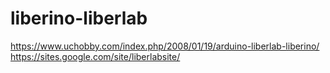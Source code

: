 # liberino-liberlab
https://www.uchobby.com/index.php/2008/01/19/arduino-liberlab-liberino/
https://sites.google.com/site/liberlabsite/
